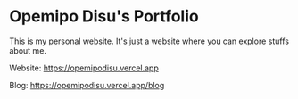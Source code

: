 # Opemipo Disu's Portfolio
This is my personal website. It's just a website where you can explore stuffs about me.

Website: https://opemipodisu.vercel.app

Blog: https://opemipodisu.vercel.app/blog
